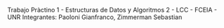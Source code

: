 Trabajo Pràctino 1 - Estructuras de Datos y Algoritmos 2 - LCC - FCEIA - UNR
Integrantes: Paoloni Gianfranco, Zimmerman Sebastian
